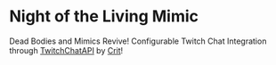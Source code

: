 # Night of the Living Mimic
Dead Bodies and Mimics Revive!
Configurable
Twitch Chat Integration through [TwitchChatAPI](https://thunderstore.io/c/lethal-company/p/Zehs/TwitchChatAPI/) by [Crit](https://thunderstore.io/c/lethal-company/p/Zehs/)!